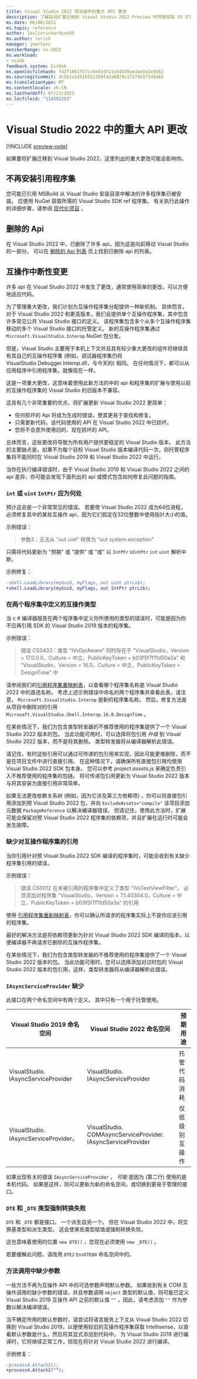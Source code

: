 ```yaml
---
title: Visual Studio 2022 预览版中的重大 API 更改
description: 了解在将扩展迁移到 Visual Studio 2022 Preview 时导致现有 VS 扩展无法编译的 API 更改。
ms.date: 06/08/2021
ms.topic: reference
author: leslierichardson95
ms.author: lerich
manager: jmartens
monikerRange: vs-2022
ms.workload:
- vssdk
feedback_system: GitHub
ms.openlocfilehash: fd2f1661f57cc0e03dfa1a543d9ae1be0a1e0163
ms.sourcegitcommit: 3c5b1a1d51b521356f42a6879c1f1745573dda65
ms.translationtype: MT
ms.contentlocale: zh-CN
ms.lasthandoff: 07/23/2021
ms.locfileid: "114592263"
---
```

# <a name="breaking-api-changes-in-visual-studio-2022"></a>Visual Studio 2022 中的重大 API 更改

[!INCLUDE [preview-note](../includes/preview-note.md)]

如果要将扩展迁移到 Visual Studio 2022，这里列出的重大更改可能会影响你。

## <a name="reference-assemblies-no-longer-installed"></a>不再安装引用程序集

您可能已引用 MSBuild 从 Visual Studio 安装目录中解决的许多程序集已被安装。 应使用 NuGet 获取所需的 Visual Studio SDK ref 程序集。 有关执行此操作的详细步骤，请参阅 [现代化项目](update-visual-studio-extension.md#modernize-your-vsix-project) 。

## <a name="removed-apis"></a>删除的 Api

在 Visual Studio 2022 中，已删除了许多 api，因为这是向前移动 Visual Studio 的一部分。 可以在 [删除的 Api 列表](removed-api-list.md) 页上找到已删除 api 的列表。

## <a name="interop-breaking-changes"></a>互操作中断性变更

许多 api 在 Visual Studio 2022 中发生了更改，通常使用简单的更改，可以方便地适应代码。

为了管理重大更改，我们计划为互操作程序集分配提供一种新机制。 具体而言，对于 Visual Studio 2022 和更高版本，我们会提供单个互操作程序集，其中包含许多常见公共 Visual Studio 接口的定义。 该程序集包含多个从多个互操作程序集移动的多个 Visual Studio 接口的托管定义。 新的互操作程序集通过 `Microsoft.VisualStudio.Interop` NuGet 包分发。

但是，Visual Studio 主要用于本机上下文并且具有较少重大更改的组件将继续具有其自己的互操作程序集 (例如，调试器程序集仍将 VisualStudio.Debugger.Interop.dll，与今天的) 相同。 在任何情况下，都可以从应用程序中引用程序集，就像现在一样。

这是一项重大更改，这意味着使用此新方法的中的 api 和程序集的扩展与使用以前的互操作程序集的 Visual Studio 的旧版本不兼容。

这具有几个非常重要的优点，将扩展更新 Visual Studio 2022 更简单：

- 任何损坏的 Api 将成为生成时错误，使其更易于查找和修复。
- 只需更新代码，该代码使用的 API 在 Visual Studio 2022 中已损坏。
- 您将不会意外使用旧的、现在损坏的 API。

总体而言，这些更改将导致为所有用户提供更稳定的 Visual Studio 版本。 此方法的主要缺点是，如果不为每个目标 Visual Studio 版本编译代码一次，则托管程序集将不能同时在 Visual Studio 2019 和 Visual Studio 2022 中运行。

当你在执行编译错误时，由于 Visual Studio 2019 和 Visual Studio 2022 之间的 api 差异，你可能会发现下面列出的 api 或模式包含如何修复此问题的指南。

### <a name="int-or-uint-where-intptr-is-expected"></a>`int` 或 `uint` `IntPtr` 应为何处

预计这会是一个非常常见的错误。 若要使 Visual Studio 2022 成为64位进程，必须修复其中的某些互操作 api，因为它们假定在32位整数中使用指针大小的值。

示例错误：

> 参数3：无法从 "out uint" 转换为 "out system.exception"

只需将代码更新为 "预期" 或 "提供" 或 "或" 以 `IntPtr` `UIntPtr` `int` `uint` 解析中断。

示例修复：

```diff
-shell.LoadLibrary(myGuid, myFlags, out uint ptrLib);
+shell.LoadLibrary(myGuid, myFlags, out IntPtr ptrLib);
```

### <a name="an-interop-type-defined-in-two-assemblies"></a>在两个程序集中定义的互操作类型

当 c # 编译器报告在两个程序集中定义你所使用的类型的错误时，可能是因为你不应再引用 SDK 的 Visual Studio 2019 版本的程序集。

示例错误：

> 错误 CS0433：类型 "IVsDpiAware" 同时存在于 "VisualStudio，Version = 17.0.0.0，Culture = 中立，PublicKeyToken = b03f5f7f11d50a3a" 和 "VisualStudio，Version = 16.0，Culture = 中立，PublicKeyToken = DesignTime" 中

请参阅我们的[引用程序集重映射表](migrated-assemblies.md)，以查看哪个程序集名称是 Visual Studio 2022 中的首选名称。
考虑上述示例错误中命名的两个程序集并查看此表，请注意， `Microsoft.VisualStudio.Interop` 是新的程序集名称。 然后，修复方法是从项目中删除对的引用 `Microsoft.VisualStudio.Shell.Interop.16.0.DesignTime` 。

在某些情况下，我们为包含类型转发器的不推荐使用的程序集提供了一个 Visual Studio 2022 版本的包。 当此功能可用时，可以选择将包引用 *升级* 到 Visual Studio 2022 版本，而不是将其删除。 类型转发器将从编译器解析此错误。

请记住，有时这些引用可以通过可传递的包引用来实现，因此可能更难删除，而不是在项目文件中进行直接引用。 在这种情况下，请确保所有直接包引用均使用 Visual Studio 2022 SDK 包本身。 您可以参考 *project.assets.js* 来确定负责引入不推荐使用的程序集的包链。 将可传递包引用更新为 Visual Studio 2022 版本与将其安装为直接引用非常简单。

如果无法更改依赖关系树 (例如，因为它涉及第三方依赖项) ，你可以将直接包引用添加到预 Visual Studio 2022 包，并向 `ExcludeAssets="compile"` 该项目添加元数据 `PackageReference` 以解决编译器错误。 但请记住，使用此方法时，扩展可能会保留对预 Visual Studio 2022 程序集的依赖项，并且扩展在运行时可能会发生故障。

### <a name="missing-reference-to-an-interop-assembly"></a>缺少对互操作程序集的引用

当你引用针对预 Visual Studio 2022 SDK 编译的程序集时，可能会收到有关缺少程序集引用的错误。

示例错误：

> 错误 CS0012 在未被引用的程序集中定义了类型 "IVsTextViewFilter"。 必须添加对程序集 "VisualStudio，Version = 7.1.40304.0，Culture = 中立，PublicKeyToken = b03f5f7f11d50a3a" 的引用

使用 [引用程序集重新映射表](migrated-assemblies.md)，你可以确认所请求的程序集实际上不是你应该引用的程序集。

最好的解决方法是将依赖项更新为针对 Visual Studio 2022 SDK 编译的版本，以便编译器不再请求已删除的互操作程序集。

在某些情况下，我们为包含类型转发器的不推荐使用的程序集提供了一个 Visual Studio 2022 版本的包。 当此功能可用时，您可以选择添加对过时包的 Visual Studio 2022 版本的包引用，这样，类型转发器将从编译器解析此错误。

### <a name="iasyncserviceprovider-is-missing"></a>`IAsyncServiceProvider` 缺少

此接口在两个命名空间中有两个定义。 其中只有一个用于托管使用。

Visual Studio 2019 命名空间 | Visual Studio 2022 命名空间 | 预期用途
--|--|--
VisualStudio. IAsyncServiceProvider | VisualStudio. IAsyncServiceProvider | 托管代码消耗
VisualStudio. IAsyncServiceProvider。 | VisualStudio. COMAsyncServiceProvider. IAsyncServiceProvider | 仅低级别互操作

如果出现有关的错误 `IAsyncServiceProvider` ， *可能* 是因为 (第二行) 使用的是本机代码。
如果是这样，则可以更新为新的命名空间，或切换到更易于管理的接口。

### <a name="dte-and-_dte-type-cast-failures"></a>`DTE` 和 `_DTE` 类型强制转换失败

`DTE` 和 `_DTE` 都是接口。 一个派生自另一个。 但在 Visual Studio 2022 中，将交换基类型和派生类型。
这会使某些类型赋值或强制转换失败。

这也意味着使用的位置 `new DTE()` ，您现在必须使用 `new _DTE()` 。

若要缓解此问题，请改用 `DTE2` `EnvDTE80` 命名空间中的。

### <a name="missing-argument-on-a-method-invocation"></a>方法调用中缺少参数

一些方法不再为互操作 API 中的可选参数声明默认参数。
如果收到有关 COM 互操作调用的缺少参数的错误，并且参数调用 `object` 类型的默认值，则可能已定义 Visual Studio 2019 互操作 API 之前的默认值 `""` ，因此，请考虑添加 `""` 作为参数以解决编译错误。

当不确定所用的默认参数时，请尝试将语言服务上下文从 Visual Studio 2022 切换到 Visual Studio 2019，以便使用较旧的互操作程序集获取 Intellisense，以查看默认参数是什么，然后将其显式添加到代码中。 为 Visual Studio 2019 进行编译时，它将继续正常工作，但现在将针对 Visual Studio 2022 进行编译。

示例修复：

```diff
-process4.Attach2();
+process4.Attach2("");
```

